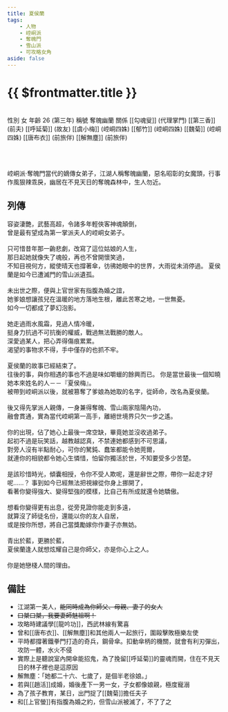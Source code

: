```yaml
---
title: 夏侯蘭
tags:
    - 人物
    - 崆峒派
    - 奪魄門
    - 雪山派
    - 可攻略女角
aside: false
---
```


# {{ $frontmatter.title }}

<ChTabs position="bottom">
	<ChTab title="初識">
		<ChMeet 
			src='/images/characters/girl_5/normal.png' 
			nameTitle='奪魂幽蘭'
			nameMain='夏侯蘭'
			desc='崆峒派‧奪魄門當代的嫡傳女弟子，江湖人稱奪魄幽蘭，惡名昭彰的女魔頭，行事作風狠辣乖戾，幽居在不見天日的奪魄森林中，生人勿近。'
			:animation=true
		/>
	</ChTab>
</ChTabs>
<br>

<InfoList>
	<Info title='角色資料' :open=true>
		<table>
			<ChTr>
				<ChTd isTitle=true>
					性別
				</ChTd>
				<ChTd>
					女
				</ChTd>
			</ChTr>
			<ChTr>
				<ChTd isTitle=true>
					年齡
				</ChTd>
				<ChTd>
					26 (第三年)
				</ChTd>
			</ChTr>
			<ChTr>
				<ChTd isTitle=true>
					稱號
				</ChTd>
				<ChTd>
					奪魄幽蘭
				</ChTd>
			</ChTr>
			<ChTr>
				<ChTd isTitle=true position='center'>
					關係
				</ChTd>
			</ChTr>
			<ChTr>
				<ChTd position='center'>
					[[勾魂叟]] (代理掌門)
				</ChTd>
			</ChTr>
			<ChTr>
				<ChTd position='center'>
					[[第三香]] (前夫)
				</ChTd>
			</ChTr>
			<ChTr>
				<ChTd position='center'>
					[[呼延菊]] (故友)
				</ChTd>
			</ChTr>
			<ChTr>
				<ChTd position='center'>
					[[虞小梅]] (崆峒四姝)
				</ChTd>
			</ChTr>
			<ChTr>
				<ChTd position='center'>
					[[郁竹]] (崆峒四姝)
				</ChTd>
			</ChTr>
			<ChTr>
				<ChTd position='center'>
					[[魏菊]] (崆峒四姝)
				</ChTd>
			</ChTr>
			<ChTr>
				<ChTd position='center'>
					[[唐布衣]] (前旅伴)
				</ChTd>
			</ChTr>
			<ChTr>
				<ChTd position='center'>
					[[解無塵]] (前旅伴)
				</ChTd>
			</ChTr>
		</table>
	</Info>
</InfoList>

<br>

崆峒派‧奪魄門當代的嫡傳女弟子，江湖人稱奪魄幽蘭，惡名昭彰的女魔頭，行事作風狠辣乖戾，幽居在不見天日的奪魄森林中，生人勿近。

<div style="clear:both;"></div>

## 列傳

<Tabs>
  <Tab title="列傳一">
	容姿淒艷，武藝高超，令諸多年輕俠客神魂顛倒，<br>
	曾是最有望成為第一掌派夫人的崆峒女弟子。<br><br>
	只可惜昔年那一齣悲劇，改寫了這位姑娘的人生，<br>
	那日起她就像失了魂般，再也不曾開懷笑過，<br>
	不知目視何方，縱使晴天也撐著傘，彷彿她眼中的世界，大雨從未消停過。
  </Tab>
  <Tab title="列傳二">
	夏侯蘭是如今已遭滅門的雪山派遺孤。<br><br>
	未出世之際，便與上官世家有指腹為婚之誼，<br>
	她爹娘想讓孩兒在溫暖的地方落地生根，離此苦寒之地，一世無憂。<br>
	如今一切都成了夢幻泡影。<br><br>
	她走過雨水風霜，見過人情冷暖，<br>
	挺身力抗過不可抗衡的權威，戰過無法戰勝的敵人。<br>
	深愛過某人，把心弄得傷痕累累。<br>
	渴望的事物求不得，手中僅存的也抓不牢。<br><br>
	夏侯蘭的故事已經結束了。<br>
	往後的事，與你相遇的事也不過是味如嚼蠟的餘興而已。
  </Tab>
  <Tab title="列傳三">
	你是當世最後一個知曉她本來姓名的人－－『夏侯梅』。<br>
	被帶到崆峒派以後，就被篡奪了爹娘為她取的名字，從師命，改名為夏侯蘭。<br><br>
	後又得先掌派人親傳，一身兼得奪魄、雪山兩家陰陽內功，<br>
	融會貫通，實為當代崆峒第一高手，離絕世境界只欠一步之遙。<br><br>
	你的出現，佔了她心上最後一席空缺，畢竟她並沒收過弟子。<br>
	起初不過是玩笑話，越教越認真，不禁連她都感到不可思議，<br>
	對旁人沒有半點耐心，可你的駑鈍、蠢笨都能令她莞爾，<br>
	就連你的相貌都令她心生憐惜，怕留你獨活於世，不知要受多少苦楚。<br><br>
	是該珍惜時光，傾囊相授，令你不受人欺呢，還是辭世之際，帶你一起走才好呢……？
  </Tab>
  <Tab title="列傳四">
	事到如今已經無法把視線從你身上挪開了，<br>
	看著你變得強大、變得堅強的模樣，比自己有所成就還令她驕傲。<br><br>
	想看你變得更有出息，從旁見證你能走到多遠，<br>
	就算沒了師徒名份，還能以你的友人自居，<br>
	或是按你所想，將自己當獎勵嫁你作妻子亦無妨。<br><br>
	青出於藍，更勝於藍，<br>
	夏侯蘭逢人就想炫耀自己是你師父，亦是你心上之人。<br><br>
	你是她戀棧人間的理由。
  </Tab>
</Tabs>

## 備註

-   江湖第一美人，~~能同時成為你師父、母親、妻子的女人~~
-   ~~口桀口桀，我要妻師魅祖啊！~~
-   攻略時建議學[[龍吟功]]，西武林線有驚喜
-   曾和[[唐布衣]]、[[解無塵]]和其他兩人一起旅行，圍毆擊敗極樂左使
-   平時都撐著鐵拳門打造的奇兵，鋼骨傘。扣動傘柄的機關，就會有利刃彈出，攻防一體，水火不侵
-   實際上是聽說室內開傘能招鬼，為了挽留[[呼延菊]]的靈魂而開，住在不見天日的林子裡也是這原因
-   解無塵：「她都二十六、七歲了，是個半老徐娘。」
-   若與[[趙活]]成婚，婚後產下一男一女，子女都像娘親，極度寵溺
-   為了孩子教育，某日，出門捉了[[魏菊]]擔任夫子
-   和[[上官螢]]有指腹為婚之約，但雪山派被滅了，不了了之
